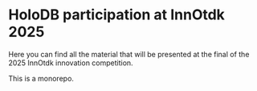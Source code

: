 # HoloDB participation at InnOtdk 2025

Here you can find all the material that will be presented
at the final of the 2025 InnOtdk innovation competition.

This is a monorepo.
